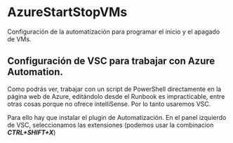# AzureStartStopVMs
Configuración de la automatización para programar el inicio y el apagado de VMs.

## Configuración de VSC para trabajar con Azure Automation.

Como podrás ver, trabajar con un script de PowerShell directamente en la página web de Azure, editándolo desde el Runbook es impracticable, entre otras cosas porque no ofrece intelliSense. Por lo tanto usaremos VSC.

Para ello hay que instalar el plugin de Automatización. En el panel izquierdo de VSC, seleccionamos las extensiones (podemos usar la combinacion ***CTRL+SHIFT+X***)




